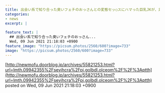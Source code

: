 ```yaml
---
title: 出会い系で知り合った臭いフェチのおっさんとの変態セッ○スにハマった巨乳JKが、足だけでなくオマ●コも舐めて欲しくて洗わずにいたらマ...
categories:
- news
excerpt: |
  
feature_text: |
  ## 出会い系で知り合った臭いフェチのおっさん...
  Wed, 09 Jun 2021 21:18:03 +0900
feature_image: "https://picsum.photos/2560/600?image=733"
image: "https://picsum.photos/2560/600?image=733"
---
```


[http://newmofu.doorblog.jp/archives/55821253.html?url=lmth.09942355%2Fsevihcra%2Fpj.golbdl.olceom%2F%2F%3Aptth](http://newmofu.doorblog.jp/archives/55821253.html?url=lmth.09942355%2Fsevihcra%2Fpj.golbdl.olceom%2F%2F%3Aptth)
posted on Wed, 09 Jun 2021 21:18:03 +0900

<!--more-->


